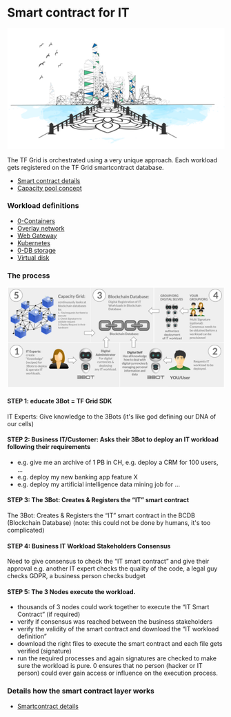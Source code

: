 # Smart contract for IT

![](img/smartcontract_intro.png)

The TF Grid is orchestrated using a very unique approach.
Each workload gets registered on the TF Grid smartcontract database.

- [Smart contract details](smartcontract_details)
- [Capacity pool concept](smartcontract_details)

### Workload definitions

- [0-Containers](capacity_container)
- [Overlay network](capacity_network)
- [Web Gateway](capacity_webgateway)
- [Kubernetes](capacity_kubernetes)
- [0-DB storage](capacity_0db)
- [Virtual disk](capacity_vdisk)

### The process

![](img/smart_contract_it_arch.png)

#### STEP 1: educate 3Bot = TF Grid SDK

IT Experts: Give knowledge to the 3Bots (it's like god defining our DNA of our cells)

#### STEP 2: Business IT/Customer: Asks their 3Bot to deploy an IT workload following their requirements 

- e.g. give me an archive of 1 PB in CH, e.g. deploy a CRM for 100 users, …
- e.g. deploy my new banking app feature X
- e.g. deploy my artificial intelligence data mining job for ...

#### STEP 3: The 3Bot: Creates & Registers the “IT” smart contract 

The 3Bot: Creates & Registers the “IT” smart contract in the BCDB (Blockchain Database) (note: this could not be done by humans, it's too complicated)

#### STEP 4: Business IT Workload Stakeholders Consensus

Need to give consensus to check the “IT smart contract” and give their approval e.g. another IT expert checks the quality of the code, a legal guy checks GDPR, a business person checks budget 

#### STEP 5: The 3 Nodes execute the workload.

- thousands of 3 nodes could work together to execute the “IT Smart Contract” (if required)
- verify if consensus was reached between the business stakeholders
- verify the validity of the smart contract and download the “IT workload definition”
- download the right files to execute the smart contract and each file gets verified (signature)
- run the required processes and again signatures are checked to make sure the workload is pure.
0 ensures that no person (hacker or IT person) could ever gain access or influence on the execution process.

### Details how the smart contract layer works

- [Smartcontract details](smartcontract_details)
